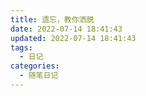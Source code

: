 ```yaml
---
title: 遗忘，教你洒脱
date: 2022-07-14 18:41:43
updated: 2022-07-14 18:41:43
tags:
  - 日记
categories:
  - 随笔日记
---
```

